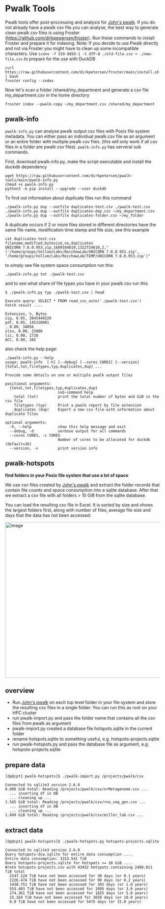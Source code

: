 # Pwalk Tools

Pwalk tools offer post-processing and analysis for [John's pwalk](https://github.com/fizwit/filesystem-reporting-tools). If you do not already have a pwalk csv file you can analyse, the best way to generate clean pwalk csv files is using Froster (https://github.com/dirkpewersen/froster). Run these commands to install Froster and prepare it for indexing. 
Note: If you decide to use Pwalk directly and not via Froster you might have to clean up some incompatible characters. Use `iconv -f ISO-8859-1 -t UTF-8 ./old-file.csv > ./new-file.csv` to prepare for the use with DuckDB

```
curl https://raw.githubusercontent.com/dirkpetersen/froster/main/install.sh | bash
froster config --index
```

Now let's scan a folder /shared/my_department and generate a csv file my_department.csv in the home directory 

```
froster index --pwalk-copy ~/my_department.csv /shared/my_department
```

## pwalk-info

`pwalk-info.py` can analyse pwalk output csv files with Posix file system metadata. You can either pass an individual pwalk.csv file as an argument or an entire folder with multiple pwalk csv files. (this will only work if all csv files in a folder are pwalk csv files). `pwalk-info.py` has serveral sub commands.

First, download pwalk-info.py, make the script executable and install the duckdb dependency

```
wget https://raw.githubusercontent.com/dirkpetersen/pwalk-tools/main/pwalk-info.py
chmod +x pwalk-info.py
python3 -m pip install --upgrade --user duckdb
```


To find out information about duplicate files run this command 

```
./pwalk-info.py dup --outfile duplicates-test.csv ./pwalk-test.csv
./pwalk-info.py dup --outfile duplicates-dep.csv ~/my_department.csv
./pwalk-info.py dup --outfile duplicates-folder.csv ~/my_folder
```

A duplicate occurs if 2 or more files stored in different directories have the same file name, modification time stamp and file size, see this example

```
cat duplicates-test.csv
filename,modified,bytesize,no,duplicates
UNICORN 7.0.0.953.zip,1689184019,1322724610,2,"['/home/groups/Vollum/Labs/ReichowLab/UNICORN 7.0.0.953.zip', '/home/groups/Vollum/Labs/ReichowLab/TEMP/UNICORN 7.0.0.953.zip']"
```

to simply see file system space consumption run this:

```
./pwalk-info.py tot ./pwalk-test.csv
```

and to see what share of file types you have in your pwalk csv run this

```
$ ./pwalk-info.py typ ./pwalk-test.csv | head

Execute query: SELECT * FROM read_csv_auto('./pwalk-test.csv')
Fetch result ....

Extension, %, Bytes
zip, 0.95, 2645449220
pdf, 0.05, 145320001
, 0.00, 34856
xlsx, 0.00, 23880
lic, 0.00, 1728
ACC, 0.00, 202
```


also check the help page: 

```
./pwalk-info.py --help
usage: pwalk-info  [-h] [--debug] [--cores CORES] [--version] {total,tot,filetypes,typ,duplicates,dup} ...

Provide some details on one or multiple pwalk output files

positional arguments:
  {total,tot,filetypes,typ,duplicates,dup}
                        sub-command help
    total (tot)         print the total number of bytes and GiB in the csv file
    filetypes (typ)     Print a pwalk report by file extension
    duplicates (dup)    Export a new csv file with information about duplicate files

optional arguments:
  -h, --help            show this help message and exit
  --debug, -d           verbose output for all commands
  --cores CORES, -c CORES
                        Number of cores to be allocated for duckdb (default=16)
  --version, -v         print version info
```

## pwalk-hotspots

**find folders in your Posix file system that use a lot of space** 

We use csv files created by [John's pwalk](https://github.com/fizwit/filesystem-reporting-tools) and extract the folder records that contain file counts and space consumption into a sqlite database. After that we extract a csv file with all folders > 10 GiB from the sqlite database. 

You can load the resulting csv file in Excel. It is sorted by size and shows the largest folders first, along with number of files, average file size and days that the data has not been accessed: 

<img width="506" alt="image" src="https://user-images.githubusercontent.com/1427719/202926384-371f35ac-3a90-4d2b-a38a-cf023a9ddd7f.png">


## overview

- Run [John's pwalk](https://github.com/fizwit/filesystem-reporting-tools) on each top level folder in your file system and store the resulting csv files in a single folder. You can run this as root on your HPC cluster 
- run pwalk-import.py and pass the folder name that contains all the csv files from pwalk as argument 
- pwalk-import.py created a database file hotspots.sqlite in the current folder 
- rename hotspots.sqlite to something useful, e.g. hotspots-projects.sqlite
- run pwalk-hotspots.py and pass the database file as argument, e.g. hotspots-projects.sqlite

## prepare data

```
[dp@cpt1 pwalk-hotspots]$ ./pwalk-import.py /projects/pwalk/csv

Connected to sqlite3 version 2.6.0
0.006 GiB total: Reading /projects/pwalk/csv/orMetagenome.csv ...
  ... inserting df in DB
  ... cleaning up ...
1.585 GiB total: Reading /projects/pwalk/csv/rna_seq_gen.csv ...
  ... inserting df in DB
  ... cleaning up ...
1.849 GiB total: Reading /projects/pwalk/csv/miller_lab.csv ...  
```

## extract data

```
[dp@cpt1 pwalk-hotspots]$ ./pwalk-hotspots.py hotspots-projects.sqlite

Connected to sqlite3 version 2.6.0
Query hotspots-dcw.sqlite for entire data consumption ....
Entire data consumption: 3153.541 TiB
Query hotspots-projects.sqlite for hotspots >= 10 GiB ....
Wrote hotspots-projects.csv with 43432 hotspots containing 2488.011 TiB total
  2347.124 TiB have not been accessed for 30 days (or 0.1 years)
  2226.474 TiB have not been accessed for 90 days (or 0.2 years)
  1438.751 TiB have not been accessed for 365 days (or 1.0 years)
  553.403 TiB have not been accessed for 1095 days (or 3.0 years)
  174.361 TiB have not been accessed for 1825 days (or 5.0 years)
  15.164 TiB have not been accessed for 3650 days (or 10.0 years)
  0.0 TiB have not been accessed for 5475 days (or 15.0 years)
```

